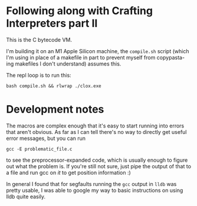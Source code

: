 # Following along with Crafting Interpreters part II

This is the C bytecode VM.

I'm building it on an M1 Apple Silicon machine, the
`compile.sh` script (which I'm using in place of a makefile
in part to prevent myself from copypasta-ing makefiles I
don't understand) assumes this.

The repl loop is to run this:
```
bash compile.sh && rlwrap ./clox.exe
```

# Development notes

The macros are complex enough that it's easy to start running into
errors that aren't obvious. As far as I can tell there's no way to
directly get useful error messages, but you can run
```
gcc -E problematic_file.c
```
to see the preprocessor-expanded code, which is usually enough to
figure out what the problem is. If you're still not sure, just
pipe the output of that to a file and run gcc on *it* to get
position information :)

In general I found that for segfaults running the `gcc` output
in `lldb` was pretty usable, I was able to google my way to basic
instructions on using lldb quite easily.
